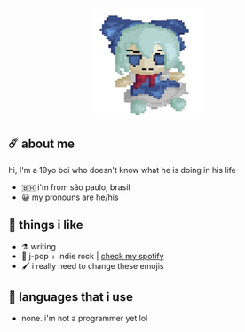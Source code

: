 <p align="center">
  <img width="200" height="200" src="https://github.com/felipe-juan/felipe-juan/blob/main/knrel3oet9ia1.gif">
</p>

## ☄️ about me
hi, I'm a 19yo boi who doesn't know what he is doing in his life
* 🇧🇷  i'm from são paulo, brasil
* 😀  my pronouns are he/his

## 💌 things i like
* ⚗️  writing
* 🎵  j-pop + indie rock | [check my spotify](https://open.spotify.com/user/jawj49qinebgdkt15jgo6lz6c)
* 🖌️  i really need to change these emojis

## 🤌 languages that i use
* none. i'm not a programmer yet lol
